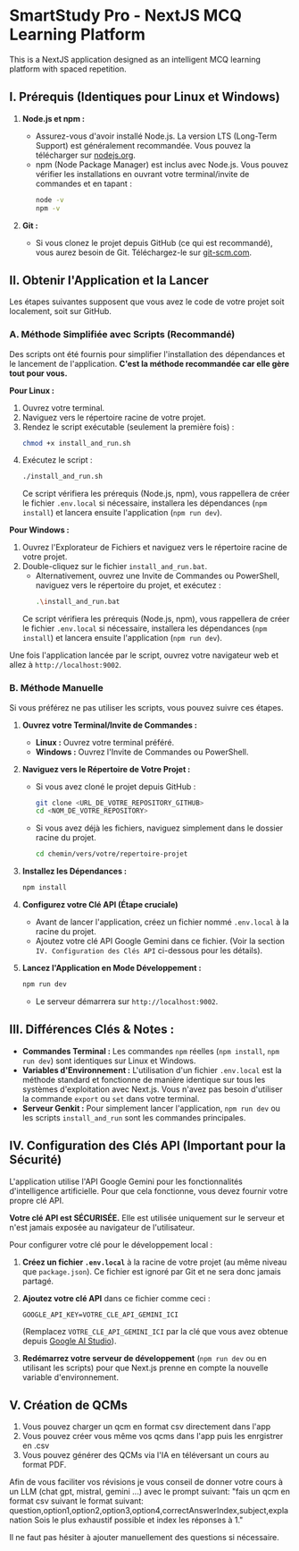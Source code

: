 
# SmartStudy Pro - NextJS MCQ Learning Platform

This is a NextJS application designed as an intelligent MCQ learning platform with spaced repetition.

## I. Prérequis (Identiques pour Linux et Windows)

1.  **Node.js et npm :**
    *   Assurez-vous d'avoir installé Node.js. La version LTS (Long-Term Support) est généralement recommandée. Vous pouvez la télécharger sur [nodejs.org](https://nodejs.org/).
    *   npm (Node Package Manager) est inclus avec Node.js. Vous pouvez vérifier les installations en ouvrant votre terminal/invite de commandes et en tapant :
        ```bash
        node -v
        npm -v
        ```

2.  **Git :**
    *   Si vous clonez le projet depuis GitHub (ce qui est recommandé), vous aurez besoin de Git. Téléchargez-le sur [git-scm.com](https://git-scm.com/).

## II. Obtenir l'Application et la Lancer

Les étapes suivantes supposent que vous avez le code de votre projet soit localement, soit sur GitHub.

### A. Méthode Simplifiée avec Scripts (Recommandé)

Des scripts ont été fournis pour simplifier l'installation des dépendances et le lancement de l'application. **C'est la méthode recommandée car elle gère tout pour vous.**

**Pour Linux :**

1.  Ouvrez votre terminal.
2.  Naviguez vers le répertoire racine de votre projet.
3.  Rendez le script exécutable (seulement la première fois) :
    ```bash
    chmod +x install_and_run.sh
    ```
4.  Exécutez le script :
    ```bash
    ./install_and_run.sh
    ```
    Ce script vérifiera les prérequis (Node.js, npm), vous rappellera de créer le fichier `.env.local` si nécessaire, installera les dépendances (`npm install`) et lancera ensuite l'application (`npm run dev`).

**Pour Windows :**

1.  Ouvrez l'Explorateur de Fichiers et naviguez vers le répertoire racine de votre projet.
2.  Double-cliquez sur le fichier `install_and_run.bat`.
    *   Alternativement, ouvrez une Invite de Commandes ou PowerShell, naviguez vers le répertoire du projet, et exécutez :
        ```bash
        .\install_and_run.bat
        ```
    Ce script vérifiera les prérequis (Node.js, npm), vous rappellera de créer le fichier `.env.local` si nécessaire, installera les dépendances (`npm install`) et lancera ensuite l'application (`npm run dev`).

Une fois l'application lancée par le script, ouvrez votre navigateur web et allez à `http://localhost:9002`.

### B. Méthode Manuelle

Si vous préférez ne pas utiliser les scripts, vous pouvez suivre ces étapes.

1.  **Ouvrez votre Terminal/Invite de Commandes :**
    *   **Linux :** Ouvrez votre terminal préféré.
    *   **Windows :** Ouvrez l'Invite de Commandes ou PowerShell.

2.  **Naviguez vers le Répertoire de Votre Projet :**
    *   Si vous avez cloné le projet depuis GitHub :
        ```bash
        git clone <URL_DE_VOTRE_REPOSITORY_GITHUB>
        cd <NOM_DE_VOTRE_REPOSITORY>
        ```
    *   Si vous avez déjà les fichiers, naviguez simplement dans le dossier racine du projet.
        ```bash
        cd chemin/vers/votre/repertoire-projet
        ```

3.  **Installez les Dépendances :**
    ```bash
    npm install
    ```

4.  **Configurez votre Clé API (Étape cruciale)**
    *   Avant de lancer l'application, créez un fichier nommé `.env.local` à la racine du projet.
    *   Ajoutez votre clé API Google Gemini dans ce fichier. (Voir la section `IV. Configuration des Clés API` ci-dessous pour les détails).

5.  **Lancez l'Application en Mode Développement :**
    ```bash
    npm run dev
    ```
    *   Le serveur démarrera sur `http://localhost:9002`.

## III. Différences Clés & Notes :

*   **Commandes Terminal :** Les commandes `npm` réelles (`npm install`, `npm run dev`) sont identiques sur Linux et Windows.
*   **Variables d'Environnement :** L'utilisation d'un fichier `.env.local` est la méthode standard et fonctionne de manière identique sur tous les systèmes d'exploitation avec Next.js. Vous n'avez pas besoin d'utiliser la commande `export` ou `set` dans votre terminal.
*   **Serveur Genkit :** Pour simplement lancer l'application, `npm run dev` ou les scripts `install_and_run` sont les commandes principales.

## IV. Configuration des Clés API (Important pour la Sécurité)

L'application utilise l'API Google Gemini pour les fonctionnalités d'intelligence artificielle. Pour que cela fonctionne, vous devez fournir votre propre clé API.

**Votre clé API est SÉCURISÉE.** Elle est utilisée uniquement sur le serveur et n'est jamais exposée au navigateur de l'utilisateur.

Pour configurer votre clé pour le développement local :

1.  **Créez un fichier `.env.local`** à la racine de votre projet (au même niveau que `package.json`). Ce fichier est ignoré par Git et ne sera donc jamais partagé.

2.  **Ajoutez votre clé API** dans ce fichier comme ceci :
    ```
    GOOGLE_API_KEY=VOTRE_CLE_API_GEMINI_ICI
    ```
    (Remplacez `VOTRE_CLE_API_GEMINI_ICI` par la clé que vous avez obtenue depuis [Google AI Studio](https://aistudio.google.com/app/apikey)).

3.  **Redémarrez votre serveur de développement** (`npm run dev` ou en utilisant les scripts) pour que Next.js prenne en compte la nouvelle variable d'environnement.

## V. Création de QCMs

1. Vous pouvez charger un qcm en format csv directement dans l'app
2. Vous pouvez créer vous même vos qcms dans l'app puis les enrgistrer en .csv
3. Vous pouvez générer des QCMs via l'IA en téléversant un cours au format PDF.

Afin de vous faciliter vos révisions je vous conseil de donner votre cours à un LLM (chat gpt, mistral, gemini ...) avec le prompt suivant:
"fais un qcm en format csv suivant le format suivant: 
question,option1,option2,option3,option4,correctAnswerIndex,subject,explanation
Sois le plus exhaustif possible et index les réponses à 1."

Il ne faut pas hésiter à ajouter manuellement des questions si nécessaire.
